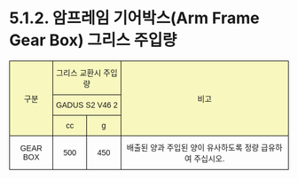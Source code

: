 ﻿# 5.1.2. 암프레임 기어박스(Arm Frame Gear Box) 그리스 주입량

<style type="text/css">
.tg  {border-collapse:collapse;border-spacing:0;}
.tg td{border-color:black;border-style:solid;border-width:1px;font-family:Arial, sans-serif;font-size:14px;
  overflow:hidden;padding:10px 5px;word-break:normal;}
.tg th{border-color:black;border-style:solid;border-width:1px;font-family:Arial, sans-serif;font-size:14px;
  font-weight:normal;overflow:hidden;padding:10px 5px;word-break:normal;}
.tg .tg-wyha{background-color:#f8f8be;text-align:center;vertical-align:middle}
.tg .tg-nrix{text-align:center;vertical-align:middle}
</style>
<table class="tg">
<thead>
  <tr>
    <th class="tg-wyha" rowspan="3">구분</th>
    <th class="tg-wyha" colspan="2">그리스 교환시 주입량</th>
    <th class="tg-wyha" rowspan="3">비고</th>
  </tr>
  <tr>
    <th class="tg-wyha" colspan="2">GADUS S2 V46 2</th>
  </tr>
  <tr>
    <th class="tg-wyha">cc</th>
    <th class="tg-wyha">g</th>
  </tr>
</thead>
<tbody>
  <tr>
    <td class="tg-nrix">GEAR BOX</td>
    <td class="tg-nrix">500</td>
    <td class="tg-nrix">450</td>
    <td class="tg-nrix">배출된 양과 주입된 양이 유사하도록 정량 급유하여 주십시오.</td>
  </tr>
</tbody>
</table>
